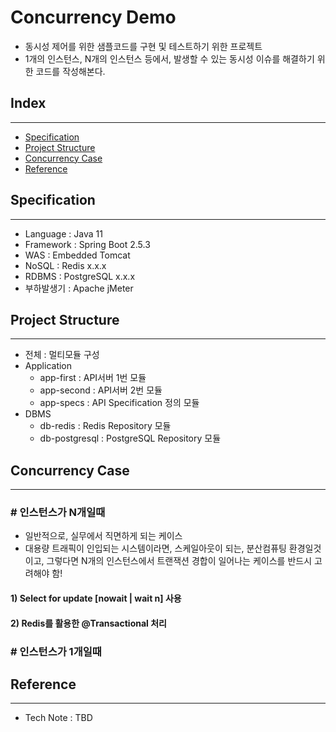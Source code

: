 # Concurrency Demo
- 동시성 제어를 위한 샘플코드를 구현 및 테스트하기 위한 프로젝트
- 1개의 인스턴스, N개의 인스턴스 등에서, 발생할 수 있는 동시성 이슈를 해결하기 위한 코드를 작성해본다.

## Index
***
- [Specification](#Specification)
- [Project Structure](#Project-Structure)
- [Concurrency Case](#Concurrency-Case)
- [Reference](#Reference)

## Specification
***
- Language : Java 11
- Framework : Spring Boot 2.5.3
- WAS : Embedded Tomcat
- NoSQL : Redis x.x.x
- RDBMS : PostgreSQL x.x.x
- 부하발생기 : Apache jMeter

## Project Structure
***
- 전체 : 멀티모듈 구성
- Application
   * app-first : API서버 1번 모듈
   * app-second : API서버 2번 모듈
   * app-specs : API Specification 정의 모듈 
- DBMS
   * db-redis : Redis Repository 모듈
   * db-postgresql : PostgreSQL Repository 모듈 
 
## Concurrency Case
***
### # 인스턴스가 N개일때
- 일반적으로, 실무에서 직면하게 되는 케이스
- 대용량 트래픽이 인입되는 시스템이라면, 스케일아웃이 되는, 분산컴퓨팅 환경일것이고, 그렇다면 N개의 인스턴스에서 트랜잭션 경합이 일어나는 케이스를 반드시 고려해야 함!

#### 1) Select for update [nowait | wait n] 사용

#### 2) Redis를 활용한 @Transactional 처리 

### # 인스턴스가 1개일때 

## Reference
***
- Tech Note : TBD